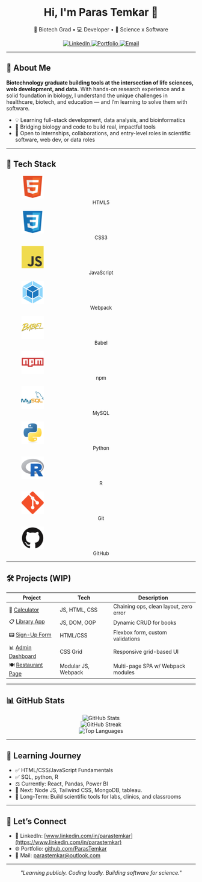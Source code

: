 <h1 align="center">Hi, I'm Paras Temkar 👋</h1>
<p align="center">
🧬 Biotech Grad • 💻 Developer • 🔬 Science x Software
</p>

<p align="center">
  <a href="https://www.linkedin.com/in/parastemkar">
    <img alt="LinkedIn" src="https://img.shields.io/badge/LinkedIn-blue?style=for-the-badge&logo=linkedin&logoColor=white">
  </a>
  <a href="https://github.com/ParasTemkar">
    <img alt="Portfolio" src="https://img.shields.io/badge/Portfolio-000?style=for-the-badge&logo=githubpages&logoColor=white">
  </a>
  <a href="mailto:parastemkar@outlook.com">
    <img alt="Email" src="https://img.shields.io/badge/Email-D14836?style=for-the-badge&logo=gmail&logoColor=white">
  </a>
</p>

---

## 🚀 About Me

**Biotechnology graduate building tools at the intersection of life sciences, web development, and data.**
With hands-on research experience and a solid foundation in biology, I understand the unique challenges in healthcare, biotech, and education — and I’m learning to solve them with software.

* 💡 Learning full-stack development, data analysis, and bioinformatics
* 🧠 Bridging biology and code to build real, impactful tools
* 🤝 Open to internships, collaborations, and entry-level roles in scientific software, web dev, or data roles

---

## 🔧 Tech Stack

<p align="left">
  <figure style="margin-bottom: 0;">
    <img src="https://raw.githubusercontent.com/devicons/devicon/master/icons/html5/html5-original.svg" alt="HTML5" width="60" height="60" />
    <figcaption style="text-align: center; font-size: small;">HTML5</figcaption>
  </figure>
  <figure style="margin-bottom: 0;">
    <img src="https://raw.githubusercontent.com/devicons/devicon/master/icons/css3/css3-original.svg" alt="CSS3" width="60" height="60" />
    <figcaption style="text-align: center; font-size: small;">CSS3</figcaption>
  </figure>
  <figure style="margin-bottom: 0;">
    <img src="https://raw.githubusercontent.com/devicons/devicon/master/icons/javascript/javascript-original.svg" alt="JavaScript" width="60" height="60" />
    <figcaption style="text-align: center; font-size: small;">JavaScript</figcaption>
  </figure>
  <figure style="margin-bottom: 0;">
    <img src="https://raw.githubusercontent.com/devicons/devicon/master/icons/webpack/webpack-original.svg" alt="Webpack" width="60" height="60" />
    <figcaption style="text-align: center; font-size: small;">Webpack</figcaption>
  </figure>
  <figure style="margin-bottom: 0;">
    <img src="https://raw.githubusercontent.com/devicons/devicon/master/icons/babel/babel-original.svg" alt="Babel" width="60" height="60" />
    <figcaption style="text-align: center; font-size: small;">Babel</figcaption>
  </figure>
  <figure style="margin-bottom: 0;">
    <img src="https://raw.githubusercontent.com/devicons/devicon/master/icons/npm/npm-original-wordmark.svg" alt="npm" width="60" height="60" />
    <figcaption style="text-align: center; font-size: small;">npm</figcaption>
  </figure>
  <figure style="margin-bottom: 0;">
    <img src="https://raw.githubusercontent.com/devicons/devicon/master/icons/mysql/mysql-original-wordmark.svg" alt="mysql" width="60" height="60" />
    <figcaption style="text-align: center; font-size: small;">MySQL</figcaption>
  </figure>
  <figure style="margin-bottom: 0;">
    <img src="https://raw.githubusercontent.com/devicons/devicon/master/icons/python/python-original.svg" alt="Python" width="60" height="60" />
    <figcaption style="text-align: center; font-size: small;">Python</figcaption>
  </figure>
  <figure style="margin-bottom: 0;">
    <img src="https://raw.githubusercontent.com/devicons/devicon/master/icons/r/r-original.svg" alt="R" width="60" height="60" />
    <figcaption style="text-align: center; font-size: small;">R</figcaption>
  </figure>
  <figure style="margin-bottom: 0;">
    <img src="https://raw.githubusercontent.com/devicons/devicon/master/icons/git/git-original.svg" alt="Git" width="60" height="60" />
    <figcaption style="text-align: center; font-size: small;">Git</figcaption>
  </figure>
  <figure style="margin-bottom: 0;">
  <img src="https://raw.githubusercontent.com/devicons/devicon/master/icons/github/github-original.svg"
       alt="GitHub"
       width="60"
       height="60"
       style="filter: drop-shadow(0 0 0 #ffffff);">
  <figcaption style="text-align: center; font-size: small;">GitHub</figcaption>
</figure>
</p>

---

## 🛠️ Projects (WIP)

| Project                                                        | Tech                | Description                            |
| -------------------------------------------------------------- | ------------------- | -------------------------------------- |
| 🔢 [Calculator](https://yourgithub.github.io/calculator)       | JS, HTML, CSS       | Chaining ops, clean layout, zero error |
| 📋 [Library App](https://yourgithub.github.io/library)         | JS, DOM, OOP        | Dynamic CRUD for books                 |
| 📟 [Sign-Up Form](https://yourgithub.github.io/signup-form)    | HTML/CSS            | Flexbox form, custom validations       |
| 📊 [Admin Dashboard](https://yourgithub.github.io/dashboard)   | CSS Grid            | Responsive grid-based UI               |
| 🍽️ [Restaurant Page](https://yourgithub.github.io/restaurant) | Modular JS, Webpack | Multi-page SPA w/ Webpack modules      |

---

## 📊 GitHub Stats

<p align="center">
  <img src="https://github-readme-stats.vercel.app/api?username=ParasTemkar&show_icons=true&theme=radical" alt="GitHub Stats" />
  <br />
  <img src="https://github-readme-streak-stats.herokuapp.com?user=ParasTemkar&theme=radical" alt="GitHub Streak" />
  <br />
  <img src="https://github-readme-stats.vercel.app/api/top-langs/?username=ParasTemkar&layout=compact&theme=radical" alt="Top Languages" />
</p>

---

## 🧠 Learning Journey

* ✅ HTML/CSS/JavaScript Fundamentals
* ✅ SQL, python, R
* ⚖️ Currently: React, Pandas, Power BI
* 🔢 Next: Node JS, Tailwind CSS, MongoDB, tableau.
* 🌟 Long-Term: Build scientific tools for labs, clinics, and classrooms

---

## 🤝 Let’s Connect

* 💼 LinkedIn: [www.linkedin.com/in/parastemkar](https://www.linkedin.com/in/parastemkar)
* 🌐 Portfolio: [github.com/ParasTemkar](https://github.com/ParasTemkar)
* 📨 Mail: parastemkar@outlook.com

---

<p align="center">
  <i>"Learning publicly. Coding loudly. Building software for science."</i>
</p>
